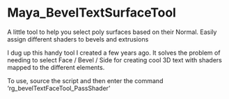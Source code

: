# Maya_BevelTextSurfaceTool
A little tool to help you select poly surfaces based on their Normal. Easily assign different shaders to bevels and extrusions


I dug up this handy tool I created a few years ago.
It solves the problem of needing to select Face / Bevel / Side for creating cool 3D text with shaders mapped to the different elements.

To use, source the script and then enter the command ‘rg_bevelTextFaceTool_PassShader’
